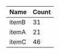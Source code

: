 <table>
  <thead>
    <tr>
      <th>Name</th>
      <th>Count</th>
    </tr>
  </thead>
  <tbody>
    <tr>
      <td>itemB</td>
      <td>31</td>
    </tr>
    <tr>
      <td>itemA</td>
      <td>21</td>
    </tr>
    <tr>
      <td>itemC</td>
      <td>46</td>
    </tr>
  </tbody>
</table>